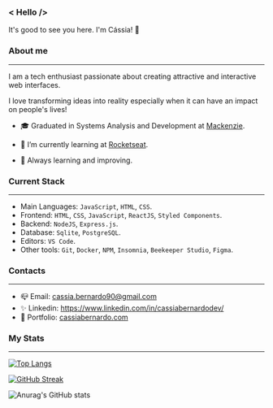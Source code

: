 ### < Hello /> 

It's good to see you here. I'm Cássia! 👋

### About me
----

I am a tech enthusiast passionate about creating attractive and interactive web interfaces.

I love transforming ideas into reality especially when it can have an impact on people's lives!

- 🎓 Graduated in Systems Analysis and Development at [Mackenzie](https://mackenzie.br/).

- 🌱 I’m currently learning at [Rocketseat](https://rocketseat.com.br/).

- 🚀 Always learning and improving.


### Current Stack
----

- Main Languages: ```JavaScript```, ```HTML```, ```CSS```.
- Frontend: ```HTML```, ```CSS```, ```JavaScript```, ```ReactJS```, ```Styled Components```.
- Backend: ```NodeJS```, ```Express.js```.
- Database: ```Sqlite```, ```PostgreSQL```.
- Editors: ```VS Code```.
- Other tools: ```Git```, ```Docker```, ```NPM```, ```Insomnia```, ```Beekeeper Studio```, ```Figma```.


### Contacts
----

- 📪 Email: cassia.bernardo90@gmail.com
- ✨ Linkedin: https://www.linkedin.com/in/cassiabernardodev/
- 💜 Portfolio: [cassiabernardo.com](https://cassiabernardo.com/)

### My Stats
----

[![Top Langs](https://github-readme-stats.vercel.app/api/top-langs/?username=cah90&layout=compact&theme=vision-friendly-dark)](https://github.com/anuraghazra/github-readme-stats)


[![GitHub Streak](https://streak-stats.demolab.com?user=cah90&theme=dark&hide_border=true)](https://git.io/streak-stats)


![Anurag's GitHub stats](https://github-readme-stats.vercel.app/api?username=cah90&show_icons=true&theme=dracula)


<!--
Here are some ideas to get you started:

- 🔭 I’m currently working on ...
- 🌱 I’m currently learning ...
- 👯 I’m looking to collaborate on ...
- 🤔 I’m looking for help with ...
- 💬 Ask me about ...
- 📫 How to reach me: ...
- 😄 Pronouns: ...
- ⚡ Fun fact: ...
-->
